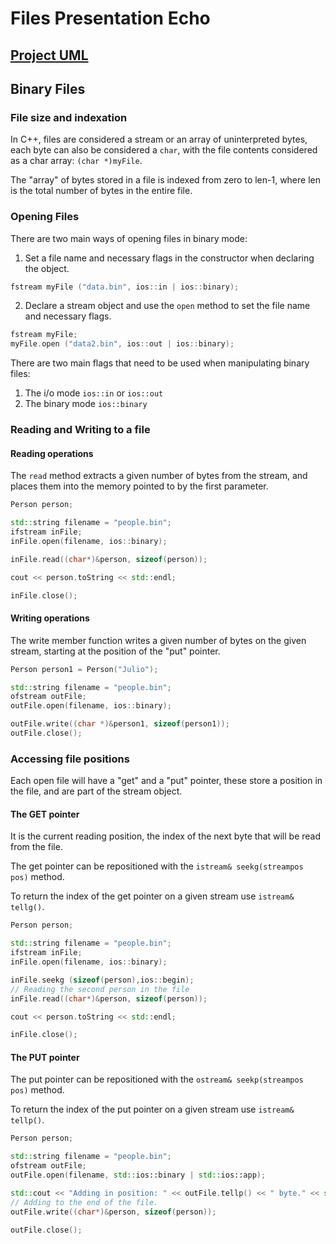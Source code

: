 # Files Presentation Echo
## [Project UML](https://lucid.app/lucidchart/invitations/accept/inv_10c2d877-8c72-44c9-bd6f-9469c7c74cd2)

## Binary Files
### File size and indexation
In C++, files are considered a stream or an array of uninterpreted bytes, 
each byte can also be considered a `char`, with the file contents considered
as a char array: `(char *)myFile`. 

The "array" of bytes stored in a file is indexed from zero to len-1, 
where len is the total number of bytes in the entire file.

### Opening Files
There are two main ways of opening files in binary mode:

1. Set a file name and necessary flags in the constructor when declaring the object.
```c++
fstream myFile ("data.bin", ios::in | ios::binary);
```
2. Declare a stream object and use the `open` method to set the file name and necessary flags.
```c++
fstream myFile;
myFile.open ("data2.bin", ios::out | ios::binary);
```

There are two main flags that need  to be used when manipulating binary files:

1. The i/o mode `ios::in` or `ios::out`
2. The binary mode `ios::binary`

### Reading and Writing to a file
#### Reading operations
The `read` method extracts a given number of bytes from the stream, 
and places them into the memory pointed to by the first parameter.

```c++
Person person;

std::string filename = "people.bin";
ifstream inFile;
inFile.open(filename, ios::binary);

inFile.read((char*)&person, sizeof(person));

cout << person.toString << std::endl;

inFile.close();
```


#### Writing operations
The write member function writes a given number of bytes on the given stream, 
starting at the position of the "put" pointer.

```c++
Person person1 = Person("Julio");

std::string filename = "people.bin";
ofstream outFile;
outFile.open(filename, ios::binary);

outFile.write((char *)&person1, sizeof(person1));
outFile.close();
```

### Accessing file positions
Each open file will have a "get" and a "put" pointer, these store a position in
the file, and are part of the stream object.

#### The GET pointer
It is the current reading position, the index of the next byte that will be read from the file.

The get pointer can be repositioned with the `istream& seekg(streampos pos)` method.

To return the index of the get pointer on a given stream use `istream& tellg()`.
```c++
Person person;

std::string filename = "people.bin";
ifstream inFile;
inFile.open(filename, ios::binary);

inFile.seekg (sizeof(person),ios::begin);
// Reading the second person in the file
inFile.read((char*)&person, sizeof(person));

cout << person.toString << std::endl;

inFile.close();
```

#### The PUT pointer

The put pointer can be repositioned with the `ostream& seekp(streampos pos)` method.

To return the index of the put pointer on a given stream use `istream& tellp()`.
```c++
Person person;

std::string filename = "people.bin";
ofstream outFile;
outFile.open(filename, std::ios::binary | std::ios::app);

std::cout << "Adding in position: " << outFile.tellp() << " byte." << std::endl;
// Adding to the end of the file.
outFile.write((char*)&person, sizeof(person));

outFile.close();
```
